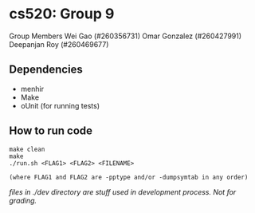 cs520: Group 9
==============

Group Members
Wei Gao (#260356731)
Omar Gonzalez (#260427991)
Deepanjan Roy (#260469677)


## Dependencies
- menhir
- Make
- oUnit (for running tests) 


## How to run code 
    make clean
    make
    ./run.sh <FLAG1> <FLAG2> <FILENAME>

    (where FLAG1 and FLAG2 are -pptype and/or -dumpsymtab in any order)

_files in ./dev directory are stuff used in development process. Not for grading._
